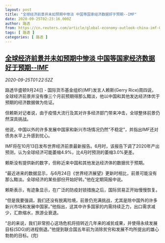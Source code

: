 ```yaml
---
layout: post
title: "全球经济前景并未如预期中惨淡 中国等国家经济数据好于预期--IMF"
date: 2020-09-25T02:23:16.000Z
author: 路透
from: https://cn.reuters.com/article/global-economy-outlook-china-imf-0925-idCNKCS26G030
tags: [ 路透 ]
categories: [ 路透 ]
---
```

<!--1601000596000-->
[全球经济前景并未如预期中惨淡 中国等国家经济数据好于预期--IMF](https://cn.reuters.com/article/global-economy-outlook-china-imf-0925-idCNKCS26G030)
------

<div>
<div><i>2020-09-25T01:22:52Z</i></div><p>路透华盛顿9月24日 - 国际货币基金组织(IMF)发言人赖斯(Gerry Rice)周四说，全球经济前景并没有像三个月前预期得那么黯淡，他以中国和其他发达经济体优于预期的经济数据做为佐证。</p><p>但赖斯对记者说，由于疫情大流行及其对许多经济部门带来冲击，全球整体前景仍然深具挑战。</p><p>他说，中国以外的许多发展中国家和新兴市场情况仍然“不稳定”，并指出IMF还对债务水平上升感到忧心。</p><p>IMF将在10月13日发布世界经济前景最新报告。6月时，该报告下调了2020年产出预测，认为全球经济可能萎缩4.9%，比4月时预测的萎缩3.0%更差。</p><p>赖斯没有提供新的数字，但称近来中国和其他发达经济体的数据优于预期。</p><p>“最近进来的数据显示，与6月24日《世界经济展望》更新时相比，前景可能没有那么黯淡。全球经济的某些部份开始好转。”他在定期简报中说。</p><p>赖斯表示，有迹象显示，在广泛的防疫封锁措施之后，国际贸易正开始慢慢恢复。</p><p>“但是我要强调，我们还没有脱离险境，前景仍充满挑战，尤其是除中国外的许多新兴市场和发展中国家。”他指出，这其中许多国家的内需持续乏力，出口需求减少，汇款缩水，旅游业衰退。</p><p>“总的来说，我们非常担心这场危机将扭转近几年来的减贫成果，并使得永续发展目标(SDG)的进程倒退。”他提到联合国五年前为消除贫穷和发展不均所提出的雄心勃勃的目标。(完)</p>
</div>
